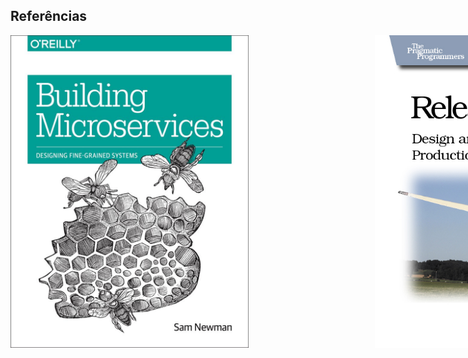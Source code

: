 ## Referências

<div style="width: 1000px; margin: 0 auto">
  <img src="static/building-microservices-book.jpg" style="height:500px; float: left" />

  <img src="static/release-it-book.jpg" style="height:500px; float: right" />
</div>
